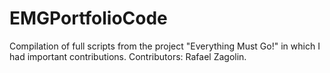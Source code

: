 # EMGPortfolioCode
Compilation of full scripts from the project "Everything Must Go!" in which I had important contributions. Contributors: Rafael Zagolin.
